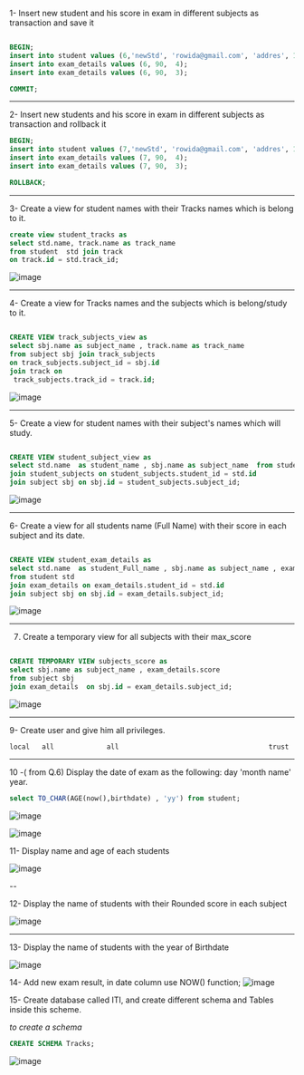 1- Insert new student and his score in exam in different subjects as transaction and save it

```SQL

BEGIN;
insert into student values (6,'newStd', 'rowida@gmail.com', 'addres', 1);
insert into exam_details values (6, 90,  4);
insert into exam_details values (6, 90,  3);

COMMIT;

```

---

2- Insert new students and his score in exam in different subjects as transaction and rollback it

```sql
BEGIN;
insert into student values (7,'newStd', 'rowida@gmail.com', 'addres', 1);
insert into exam_details values (7, 90,  4);
insert into exam_details values (7, 90,  3);

ROLLBACK;
```
---

3- Create a view for student names with their Tracks names which is belong to it.

```sql
create view student_tracks as
select std.name, track.name as track_name 
from student  std join track 
on track.id = std.track_id;
```
![image](https://user-images.githubusercontent.com/52299389/217234065-858f59b7-cfee-411f-9ba7-78a594d7772f.png)

---


4- Create a view for Tracks names and the subjects which is belong/study to it.

```SQL

CREATE VIEW track_subjects_view as 
select sbj.name as subject_name , track.name as track_name
from subject sbj join track_subjects 
on track_subjects.subject_id = sbj.id
join track on
 track_subjects.track_id = track.id;
```
![image](https://user-images.githubusercontent.com/52299389/217236978-6406cf2f-1aea-476a-b996-07ea47fc9d62.png)


---


5- Create a view for student names with their subject's names which will study.

```SQL

CREATE VIEW student_subject_view as
select std.name  as student_name , sbj.name as subject_name  from student std 
join student_subjects on student_subjects.student_id = std.id
join subject sbj on sbj.id = student_subjects.subject_id;

```
![image](https://user-images.githubusercontent.com/52299389/217238133-9e2eacb8-2a12-48bb-b006-8d022da9a518.png)


--- 


6- Create a view for all students name (Full Name) with their score in each subject and its date.

```SQL

CREATE VIEW student_exam_details as
select std.name  as student_Full_name , sbj.name as subject_name , exam_details.score 
from student std 
join exam_details on exam_details.student_id = std.id
join subject sbj on sbj.id = exam_details.subject_id;

```
![image](https://user-images.githubusercontent.com/52299389/217238915-e480c4cf-d650-46a6-b948-c377b22e58fe.png)

---


7. Create a temporary view for all subjects with their max_score

```sql

CREATE TEMPORARY VIEW subjects_score as
select sbj.name as subject_name , exam_details.score 
from subject sbj
join exam_details  on sbj.id = exam_details.subject_id;

```

![image](https://user-images.githubusercontent.com/52299389/217240827-0398eae2-7312-4329-9159-d972b1ac297d.png)


---- 


9- Create user and give him all privileges.


```nano
local   all             all                                     trust

```
---

10 -( from Q.6) Display the date of exam as the following: day 'month name' year.

```SQL
select TO_CHAR(AGE(now(),birthdate) , 'yy') from student;
```

![image](https://user-images.githubusercontent.com/52299389/217249365-e5354d02-3a74-4654-b29c-72a14357788e.png)

![image](https://user-images.githubusercontent.com/52299389/217249229-026154de-12af-4751-a80a-cb58337ad261.png)

11- Display name and age of each students


![image](https://user-images.githubusercontent.com/52299389/217246344-3b0a59e8-6a68-47d0-98dd-7232086dcad5.png)

--


12- Display the name of students with their Rounded score in each subject

![image](https://user-images.githubusercontent.com/52299389/217250073-47f331fa-660a-46e5-9448-043ccf3d0c23.png)


---


13- Display the name of students with the year of Birthdate

![image](https://user-images.githubusercontent.com/52299389/217250526-88a783cf-45b1-484a-993f-f7da361f533e.png)


14- Add new exam result, in date column use NOW() function;
![image](https://user-images.githubusercontent.com/52299389/217250774-fc53f611-383d-4e56-aecd-4fbd7df55a33.png)


15- Create database called ITI, and create different schema and Tables inside this
scheme.

_to create a schema_
```SQL
CREATE SCHEMA Tracks;
```

![image](https://user-images.githubusercontent.com/52299389/217251725-4e267758-7de9-41c0-a862-8d9851d69157.png)

